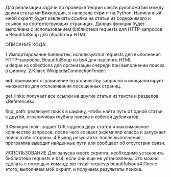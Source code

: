 Для реализации задачи по проверке теории шести рукопожатий между двумя статьями Википедии, я написала скрипт на Python.
Написанный мной скрипт будет извлекать ссылки на статьи из содержимого 
и ссылок на соответствующих страницах.
Данная функция будет выполнена с использованием библиотеки requests для HTTP-запросов и BeautifulSoup для обработки HTML.

ОПИСАНИЕ КОДА:

1.Импортирование библиотек: используются requests для выполнения 
HTTP-запросов, BeautifulSoup из bs4 для парсинга HTML и deque из collections для организации очереди при выполнении поиска в ширину.
2.Класс WikipediaConnectionFinder:

__init__: принимает ограничение по количеству запросов и инициализирует множество для отслеживания посещенных страниц.

get_links: получает все ссылки на другие статьи из текста и разделов «References».

find_path: реализует поиск в ширину, чтобы найти путь от одной статьи к другой, ограничивая глубину поиска и избегая дубликатов.

3.Функция main: задает URL-адреса двух статей и максимальное количество запросов, после чего создает экземпляр класса и запускает поиск в обе стороны.
4.Вывод результата: после выполнения, программа выводит найденные пути или сообщает об отсутствии связи.

ИСПОЛЬЗОВАНИЕ
Для запуска моего скрипта, необходимо установить библиотеки requests и bs4, если они еще не установлены. Это можно сделать с помощью команд: pip install requests beautifulsoup4
После этого, выполняем мой скрипт, и получаем результаты поиска.

